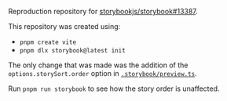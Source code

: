 Reproduction repository for [storybookjs/storybook#13387](https://github.com/storybookjs/storybook/issues/13387).

This repository was created using:

- `pnpm create vite`
- `pnpm dlx storybook@latest init`

The only change that was made was the addition of the `options.storySort.order` option in [`.storybook/preview.ts`](./.storybook/preview.ts).

Run `pnpm run storybook` to see how the story order is unaffected.
